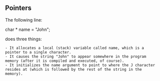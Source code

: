 ## Pointers
The following line:

char * name = "John";

does three things:

    - It allocates a local (stack) variable called name, which is a pointer to a single character.
    - It causes the string "John" to appear somewhere in the program memory (after it is compiled and executed, of course).
    - It initializes the name argument to point to where the J character resides at (which is followed by the rest of the string in the memory).
